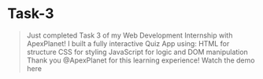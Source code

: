 # Task-3
> Just completed Task 3 of my Web Development Internship with ApexPlanet!  I built a fully interactive Quiz App using:  HTML for structure  CSS for styling  JavaScript for logic and DOM manipulation   Thank you @ApexPlanet for this learning experience!  Watch the demo here
